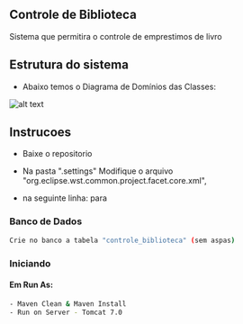 ## Controle de Biblioteca

Sistema que permitira o controle de emprestimos de livro


## Estrutura do sistema

- Abaixo temos o Diagrama de Domínios das Classes:

![alt text](https://drive.google.com/file/d/1uUK5ykafRjM2lbrfOCSwCtkP3XGkqOVO/view?usp=sharing)


## Instrucoes

- Baixe o repositorio

- Na pasta "\.settings" Modifique o arquivo "org.eclipse.wst.common.project.facet.core.xml",
- na seguinte linha: <installed facet="jst.web" version="3.1"/>  para  <installed facet="jst.web" version="3.0"/>

### Banco de Dados
```bash
Crie no banco a tabela "controle_biblioteca" (sem aspas)
```

### Iniciando

#### Em Run As:

```bash
- Maven Clean & Maven Install
- Run on Server - Tomcat 7.0
```